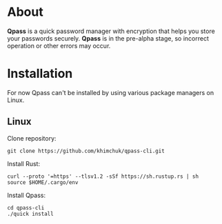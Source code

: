 # About
**Qpass** is a quick password manager with encryption that helps you store your passwords securely. **Qpass** is in the pre-alpha stage, so incorrect operation or other errors may occur.

# Installation
For now Qpass can't be installed by using various package managers on Linux.

## Linux
Clone repository:
```
git clone https://github.com/khimchuk/qpass-cli.git
```

Install Rust:
```
curl --proto '=https' --tlsv1.2 -sSf https://sh.rustup.rs | sh
source $HOME/.cargo/env
```

Install Qpass:
```
cd qpass-cli
./quick install 
```
